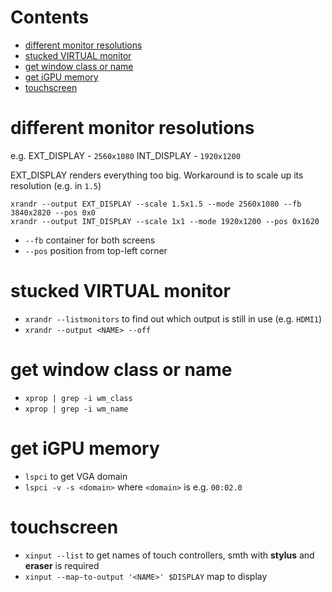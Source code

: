 # Contents

- [different monitor resolutions](#different-monitor-resolutions)
- [stucked VIRTUAL monitor](#stucked-virtual-monitor)
- [get window class or name](#get-window-class-or-name)
- [get iGPU memory](#get-igpu-memory)
- [touchscreen](#touchscreen)

# different monitor resolutions
e.g.
EXT_DISPLAY - `2560x1080`
INT_DISPLAY - `1920x1200`

EXT_DISPLAY renders everything too big.
Workaround is to scale up its resolution (e.g. in `1.5`)
```
xrandr --output EXT_DISPLAY --scale 1.5x1.5 --mode 2560x1080 --fb 3840x2820 --pos 0x0
xrandr --output INT_DISPLAY --scale 1x1 --mode 1920x1200 --pos 0x1620
```
* `--fb` container for both screens
* `--pos` position from top-left corner

# stucked VIRTUAL monitor
* `xrandr --listmonitors` to find out which output is still in use (e.g. `HDMI1`)
* `xrandr --output <NAME> --off` 
  
# get window class or name
* `xprop | grep -i wm_class`
* `xprop | grep -i wm_name`


# get iGPU memory
- `lspci` to get VGA domain
- `lspci -v -s <domain>` where `<domain>` is e.g. `00:02.0`


# touchscreen
* `xinput --list` to get names of touch controllers, smth with **stylus** and **eraser** is required
* `xinput --map-to-output '<NAME>' $DISPLAY` map to display

